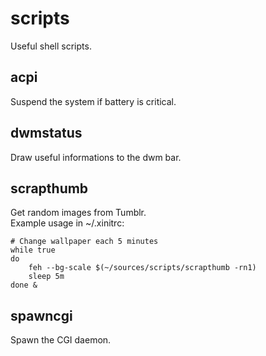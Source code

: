 scripts
=======
Useful shell scripts.

acpi
----
Suspend the system if battery is critical.

dwmstatus
---------
Draw useful informations to the dwm bar.

scrapthumb
----------
Get random images from Tumblr.  
Example usage in ~/.xinitrc:

	# Change wallpaper each 5 minutes 
	while true
	do
		feh --bg-scale $(~/sources/scripts/scrapthumb -rn1)
		sleep 5m
	done &

spawncgi
--------
Spawn the CGI daemon.
